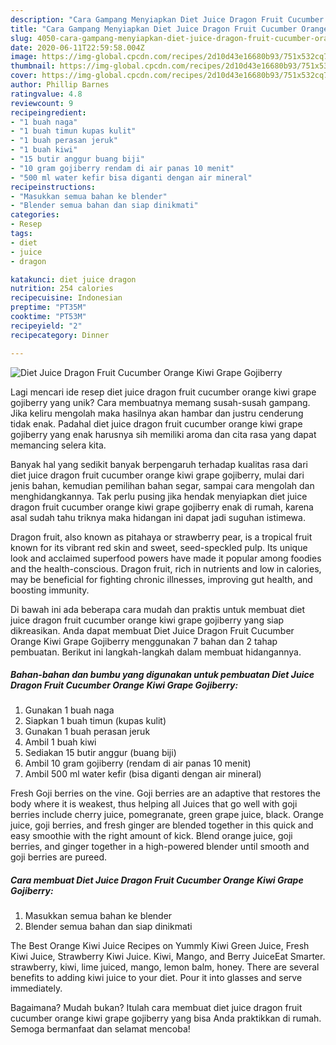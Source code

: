```yaml
---
description: "Cara Gampang Menyiapkan Diet Juice Dragon Fruit Cucumber Orange Kiwi Grape Gojiberry yang Lezat"
title: "Cara Gampang Menyiapkan Diet Juice Dragon Fruit Cucumber Orange Kiwi Grape Gojiberry yang Lezat"
slug: 4050-cara-gampang-menyiapkan-diet-juice-dragon-fruit-cucumber-orange-kiwi-grape-gojiberry-yang-lezat
date: 2020-06-11T22:59:58.004Z
image: https://img-global.cpcdn.com/recipes/2d10d43e16680b93/751x532cq70/diet-juice-dragon-fruit-cucumber-orange-kiwi-grape-gojiberry-foto-resep-utama.jpg
thumbnail: https://img-global.cpcdn.com/recipes/2d10d43e16680b93/751x532cq70/diet-juice-dragon-fruit-cucumber-orange-kiwi-grape-gojiberry-foto-resep-utama.jpg
cover: https://img-global.cpcdn.com/recipes/2d10d43e16680b93/751x532cq70/diet-juice-dragon-fruit-cucumber-orange-kiwi-grape-gojiberry-foto-resep-utama.jpg
author: Phillip Barnes
ratingvalue: 4.8
reviewcount: 9
recipeingredient:
- "1 buah naga"
- "1 buah timun kupas kulit"
- "1 buah perasan jeruk"
- "1 buah kiwi"
- "15 butir anggur buang biji"
- "10 gram gojiberry rendam di air panas 10 menit"
- "500 ml water kefir bisa diganti dengan air mineral"
recipeinstructions:
- "Masukkan semua bahan ke blender"
- "Blender semua bahan dan siap dinikmati"
categories:
- Resep
tags:
- diet
- juice
- dragon

katakunci: diet juice dragon 
nutrition: 254 calories
recipecuisine: Indonesian
preptime: "PT35M"
cooktime: "PT53M"
recipeyield: "2"
recipecategory: Dinner

---
```



![Diet Juice Dragon Fruit Cucumber Orange Kiwi Grape Gojiberry](https://img-global.cpcdn.com/recipes/2d10d43e16680b93/751x532cq70/diet-juice-dragon-fruit-cucumber-orange-kiwi-grape-gojiberry-foto-resep-utama.jpg)

Lagi mencari ide resep diet juice dragon fruit cucumber orange kiwi grape gojiberry yang unik? Cara membuatnya memang susah-susah gampang. Jika keliru mengolah maka hasilnya akan hambar dan justru cenderung tidak enak. Padahal diet juice dragon fruit cucumber orange kiwi grape gojiberry yang enak harusnya sih memiliki aroma dan cita rasa yang dapat memancing selera kita.

Banyak hal yang sedikit banyak berpengaruh terhadap kualitas rasa dari diet juice dragon fruit cucumber orange kiwi grape gojiberry, mulai dari jenis bahan, kemudian pemilihan bahan segar, sampai cara mengolah dan menghidangkannya. Tak perlu pusing jika hendak menyiapkan diet juice dragon fruit cucumber orange kiwi grape gojiberry enak di rumah, karena asal sudah tahu triknya maka hidangan ini dapat jadi suguhan istimewa.

Dragon fruit, also known as pitahaya or strawberry pear, is a tropical fruit known for its vibrant red skin and sweet, seed-speckled pulp. Its unique look and acclaimed superfood powers have made it popular among foodies and the health-conscious. Dragon fruit, rich in nutrients and low in calories, may be beneficial for fighting chronic illnesses, improving gut health, and boosting immunity.


Di bawah ini ada beberapa cara mudah dan praktis untuk membuat diet juice dragon fruit cucumber orange kiwi grape gojiberry yang siap dikreasikan. Anda dapat membuat Diet Juice Dragon Fruit Cucumber Orange Kiwi Grape Gojiberry menggunakan 7 bahan dan 2 tahap pembuatan. Berikut ini langkah-langkah dalam membuat hidangannya.

<!--inarticleads1-->

##### Bahan-bahan dan bumbu yang digunakan untuk pembuatan Diet Juice Dragon Fruit Cucumber Orange Kiwi Grape Gojiberry:

1. Gunakan 1 buah naga
1. Siapkan 1 buah timun (kupas kulit)
1. Gunakan 1 buah perasan jeruk
1. Ambil 1 buah kiwi
1. Sediakan 15 butir anggur (buang biji)
1. Ambil 10 gram gojiberry (rendam di air panas 10 menit)
1. Ambil 500 ml water kefir (bisa diganti dengan air mineral)


Fresh Goji berries on the vine. Goji berries are an adaptive that restores the body where it is weakest, thus helping all Juices that go well with goji berries include cherry juice, pomegranate, green grape juice, black. Orange juice, goji berries, and fresh ginger are blended together in this quick and easy smoothie with the right amount of kick. Blend orange juice, goji berries, and ginger together in a high-powered blender until smooth and goji berries are pureed. 

<!--inarticleads2-->

##### Cara membuat Diet Juice Dragon Fruit Cucumber Orange Kiwi Grape Gojiberry:

1. Masukkan semua bahan ke blender
1. Blender semua bahan dan siap dinikmati


The Best Orange Kiwi Juice Recipes on Yummly Kiwi Green Juice, Fresh Kiwi Juice, Strawberry Kiwi Juice. Kiwi, Mango, and Berry JuiceEat Smarter. strawberry, kiwi, lime juiced, mango, lemon balm, honey. There are several benefits to adding kiwi juice to your diet. Pour it into glasses and serve immediately. 

Bagaimana? Mudah bukan? Itulah cara membuat diet juice dragon fruit cucumber orange kiwi grape gojiberry yang bisa Anda praktikkan di rumah. Semoga bermanfaat dan selamat mencoba!
